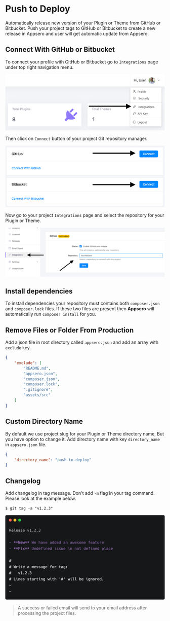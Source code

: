 # Push to Deploy

Automatically release new version of your Plugin or Theme from GitHub or Bitbucket. Push your project tags to GitHub or Bitbucket to create a new release in Appsero and user will get automatic update from Appsero.

## Connect With GitHub or Bitbucket

To connect your profile with GitHub or Bitbucket go to `Integrations` page under top right navigation menu.

![Tag Message](../images/push-to-deploy/connect-1.png)

Then click on `Connect` button of your project Git repository manager.

![Tag Message](../images/push-to-deploy/connect-2.png)

Now go to your project `Integrations` page and select the repository for your Plugin or Theme.

![Tag Message](../images/push-to-deploy/connect-3.png)

## Install dependencies

To install dependencies your repository must contains both `composer.json` and `composer.lock` files. If these two files are present then **Appsero** will automatically run `composer install` for you.

## Remove Files or Folder From Production

Add a json file in root directory called `appsero.json` and add an array with `exclude` key.

```json
{
    "exclude": [
        "README.md",
        "appsero.json",
        "composer.json",
        "composer.lock",
        ".gitignore",
        "assets/src"
    ]
}
```

## Custom Directory Name

By default we use project slug for your Plugin or Theme directory name, But you have option to change it. Add directory name with key `directory_name` in `appsero.json` file. 

```json
{
    "directory_name": "push-to-deploy"
}
```

## Changelog

Add changelog in tag message. Don't add `-m` flag in your tag command. Please look at the example below.

```
$ git tag -a "v1.2.3"
```

![Tag Message](../images/push-to-deploy/tag-message.png)

> A success or failed email will send to your email address after processing the project files.
